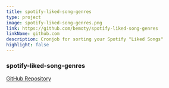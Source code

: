 ```yaml
---
title: spotify-liked-song-genres
type: project
image: spotify-liked-song-genres.png
link: https://github.com/bemoty/spotify-liked-song-genres
linkName: github.com
description: Cronjob for sorting your Spotify "Liked Songs"
highlight: false
---
```


### spotify-liked-song-genres
[GitHub Repository](https://github.com/bemoty/spotify-liked-song-genres)